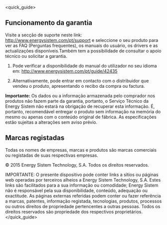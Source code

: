 <quick_guide>
## Funcionamento da garantia

Visite a secção de suporte neste link: http://www.energysistem.com/pt/support e seleccione o seu produto para ver as FAQ (Perguntas frequentes), os manuais do usuário, os drivers e as actualizações disponíveis.Também tem a possibilidade de consultar o apoio técnico ou solicitar a garantia. 

1. Pode verificar a disponibilidade do manual do utilizador no seu idioma em: http://www.energysistem.com/pt/guide/42435   

2. Alternativamente, pode entrar em contacto com o distribuidor que vendeu o produto, apresentando o recibo da compra ou factura.

**Importante:** Os dados ou a informação armazenada pelo comprador nos produtos não fazem parte da garantia, portanto, o Serviço Técnico da Energy Sistem não estará na obrigação de recuperar esta informação. É, portanto, recomendável entregar o produto sem informação na memória do mesmo ou apenas com o conteúdo original de fábrica. As especificações estão sujeitas a alterações sem aviso prévio. 

## Marcas registadas

Todas os nomes de empresas, marcas e produtos são marcas comerciais ou registadas de suas respectivas empresas.

© 2015 Energy Sistem Technology, S.A. Todos os direitos reservados.

IMPORTANTE: O presente dispositivo pode conter links a sítios ou páginas web operadas por terceiros alheios a Energy Sistem Technology, S.A. Estes links são facilitados para a sua informação ou comodidade; Energy Sistem não é responsável pela sua disponibilidade, conteúdo, adequação ou exactitude. As páginas externas referidas podem conter ou fazer referência a marcas, patentes, informação registada, tecnologias, produtos, processos ou outros direitos de propriedade pertencentes a outras pessoas. Todos os direitos reservados são propriedade dos respectivos proprietários.
</quick_guide>



